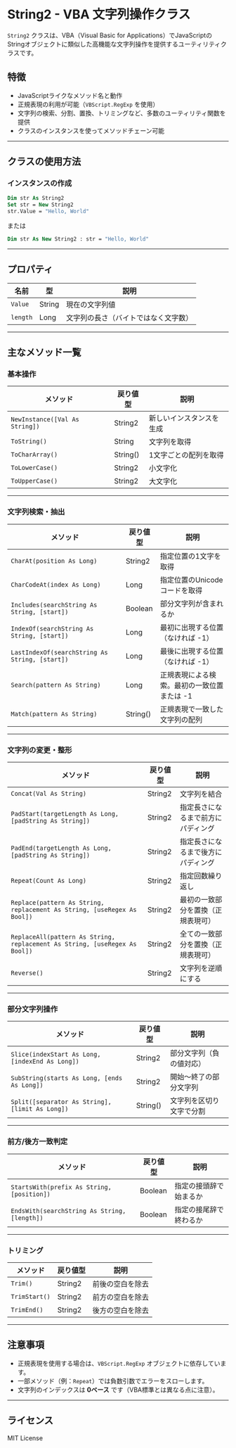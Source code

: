 # String2 - VBA 文字列操作クラス

`String2` クラスは、VBA（Visual Basic for Applications）でJavaScriptのStringオブジェクトに類似した高機能な文字列操作を提供するユーティリティクラスです。

## 特徴

- JavaScriptライクなメソッド名と動作
- 正規表現の利用が可能（`VBScript.RegExp` を使用）
- 文字列の検索、分割、置換、トリミングなど、多数のユーティリティ関数を提供
- クラスのインスタンスを使ってメソッドチェーン可能

---

## クラスの使用方法

### インスタンスの作成

```vb
Dim str As String2
Set str = New String2
str.Value = "Hello, World"
````

または

```vb
Dim str As New String2 : str = "Hello, World"
```

---

## プロパティ

| 名前       | 型      | 説明                 |
| -------- | ------ | ------------------ |
| `Value`  | String | 現在の文字列値            |
| `length` | Long   | 文字列の長さ（バイトではなく文字数） |

---

## 主なメソッド一覧

### 基本操作

| メソッド                           | 戻り値型     | 説明           |
| ------------------------------ | -------- | ------------ |
| `NewInstance([Val As String])` | String2  | 新しいインスタンスを生成 |
| `ToString()`                   | String   | 文字列を取得       |
| `ToCharArray()`                | String() | 1文字ごとの配列を取得  |
| `ToLowerCase()`                | String2  | 小文字化         |
| `ToUpperCase()`                | String2  | 大文字化         |

---

### 文字列検索・抽出

| メソッド                                           | 戻り値型     | 説明                      |
| ---------------------------------------------- | -------- | ----------------------- |
| `CharAt(position As Long)`                     | String2  | 指定位置の1文字を取得             |
| `CharCodeAt(index As Long)`                    | Long     | 指定位置のUnicodeコードを取得      |
| `Includes(searchString As String, [start])`    | Boolean  | 部分文字列が含まれるか             |
| `IndexOf(searchString As String, [start])`     | Long     | 最初に出現する位置（なければ -1）      |
| `LastIndexOf(searchString As String, [start])` | Long     | 最後に出現する位置（なければ -1）      |
| `Search(pattern As String)`                    | Long     | 正規表現による検索。最初の一致位置または -1 |
| `Match(pattern As String)`                     | String() | 正規表現で一致した文字列の配列         |

---

### 文字列の変更・整形

| メソッド                                                                       | 戻り値型    | 説明                |
| -------------------------------------------------------------------------- | ------- | ----------------- |
| `Concat(Val As String)`                                                    | String2 | 文字列を結合            |
| `PadStart(targetLength As Long, [padString As String])`                    | String2 | 指定長さになるまで前方にパディング |
| `PadEnd(targetLength As Long, [padString As String])`                      | String2 | 指定長さになるまで後方にパディング |
| `Repeat(Count As Long)`                                                    | String2 | 指定回数繰り返し          |
| `Replace(pattern As String, replacement As String, [useRegex As Bool])`    | String2 | 最初の一致部分を置換（正規表現可） |
| `ReplaceAll(pattern As String, replacement As String, [useRegex As Bool])` | String2 | 全ての一致部分を置換（正規表現可） |
| `Reverse()`                                                                | String2 | 文字列を逆順にする         |

---

### 部分文字列操作

| メソッド                                            | 戻り値型     | 説明           |
| ----------------------------------------------- | -------- | ------------ |
| `Slice(indexStart As Long, [indexEnd As Long])` | String2  | 部分文字列（負の値対応） |
| `SubString(starts As Long, [ends As Long])`     | String2  | 開始〜終了の部分文字列  |
| `Split([separator As String], [limit As Long])` | String() | 文字列を区切り文字で分割 |

---

### 前方/後方一致判定

| メソッド                                         | 戻り値型    | 説明          |
| -------------------------------------------- | ------- | ----------- |
| `StartsWith(prefix As String, [position])`   | Boolean | 指定の接頭辞で始まるか |
| `EndsWith(searchString As String, [length])` | Boolean | 指定の接尾辞で終わるか |

---

### トリミング

| メソッド          | 戻り値型    | 説明       |
| ------------- | ------- | -------- |
| `Trim()`      | String2 | 前後の空白を除去 |
| `TrimStart()` | String2 | 前方の空白を除去 |
| `TrimEnd()`   | String2 | 後方の空白を除去 |

---

## 注意事項

* 正規表現を使用する場合は、`VBScript.RegExp` オブジェクトに依存しています。
* 一部メソッド（例：`Repeat`）では負数引数でエラーをスローします。
* 文字列のインデックスは **0ベース** です（VBA標準とは異なる点に注意）。

---

## ライセンス

MIT License
